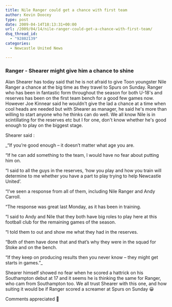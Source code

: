 ```yaml
---
title: Nile Ranger could get a chance with first team
author: Kevin Doocey
type: post
date: 2009-04-14T18:13:31+00:00
url: /2009/04/14/nile-ranger-could-get-a-chance-with-first-team/
dsq_thread_id:
  - "92802139"
categories:
  - Newcastle United News

---
```

### Ranger - Shearer might give him a chance to shine

Alan Shearer has today said that he is not afraid to give Toon youngster Nile Ranger a chance at the big time as they travel to Spurs on Sunday. Ranger who has been in fantastic form throughout the season for both U-18's and reserves has been on the first team bench for a good few games now. However Joe Kinnear said he wouldn't give the lad a chance at a time when cool heads are needed but with Shearer as manager, he said he's more than willing to start anyone who he thinks can do well. We all know Nile is in scintillating for the reserves etc but I for one, don't know whether he's good enough to play on the biggest stage.

Shearer said :

 _“If you’re good enough – it doesn’t matter what age you are.

“If he can add something to the team, I would have no fear about putting him on.

“I said to all the guys in the reserves, ‘how you play and how you train will determine to me whether you have a part to play trying to help Newcastle United’.

“I’ve seen a response from all of them, including Nile Ranger and Andy Carroll.

“The response was great last Monday, as it has been in training.

“I said to Andy and Nile that they both have big roles to play here at this football club for the remaining games of the season.

“I told them to out and show me what they had in the reserves.

“Both of them have done that and that’s why they were in the squad for Stoke and on the bench.

“If they keep on producing results then you never know – they might get starts in games.”_

Shearer himself showed no fear when he scored a hattrick on his Southampton debut at 17 and it seems he is thinking the same for Ranger, who cam from Southampton too. We all trust Shearer with this one, and how suiting it would be if Ranger scored a screamer at Spurs on Sunday 😀

Comments appreciated 🙂
